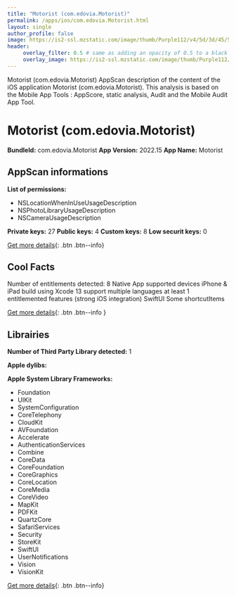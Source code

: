 ```yaml
---
title: "Motorist (com.edovia.Motorist)"
permalink: /apps/ios/com.edovia.Motorist.html
layout: single
author_profile: false
image: https://is2-ssl.mzstatic.com/image/thumb/Purple112/v4/5d/3d/45/5d3d4558-01c1-8963-7056-5ed2aa29ff49/AppIcon-0-1x_U007emarketing-0-0-0-7-0-0-85-220.png/512x512bb.jpg
header: 
     overlay_filter: 0.5 # same as adding an opacity of 0.5 to a black background
     overlay_image: https://is2-ssl.mzstatic.com/image/thumb/Purple112/v4/5d/3d/45/5d3d4558-01c1-8963-7056-5ed2aa29ff49/AppIcon-0-1x_U007emarketing-0-0-0-7-0-0-85-220.png/512x512bb.jpg
---
```

Motorist (com.edovia.Motorist) AppScan description of the content of the iOS application Motorist (com.edovia.Motorist). This analysis is based on the Mobile App Tools : AppScore, static analysis, Audit and the Mobile Audit App Tool.

# Motorist (com.edovia.Motorist)

**BundleId:** com.edovia.Motorist
**App Version:** 2022.15
**App Name:** Motorist


## AppScan informations 

**List of permissions:** 
- NSLocationWhenInUseUsageDescription
- NSPhotoLibraryUsageDescription
- NSCameraUsageDescription
  
  
**Private keys:** 27
**Public keys:** 4
**Custom keys:** 8
**Low securit keys:** 0
  
[Get more details](/pricing.html){: .btn .btn--info}

## Cool Facts

Number of entitlements detected: 8
Native App
supported devices iPhone & iPad
build using Xcode 13
support multiple languages
at least 1 entitlemented features (strong iOS integration)
SwiftUI
Some shortcutItems 
  
[Get more details](/pricing.html){: .btn .btn--info }

## Librairies 
**Number of Third Party Library detected:** 1


**Apple dylibs:**


**Apple System Library Frameworks:**
- Foundation
- UIKit
- SystemConfiguration
- CoreTelephony
- CloudKit
- AVFoundation
- Accelerate
- AuthenticationServices
- Combine
- CoreData
- CoreFoundation
- CoreGraphics
- CoreLocation
- CoreMedia
- CoreVideo
- MapKit
- PDFKit
- QuartzCore
- SafariServices
- Security
- StoreKit
- SwiftUI
- UserNotifications
- Vision
- VisionKit


  
[Get more details](/pricing.html){: .btn .btn--info}

